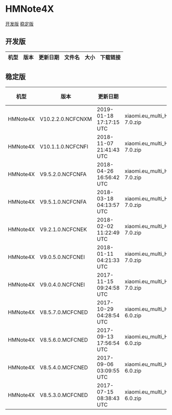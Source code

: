 # HMNote4X
[开发版](#开发版)  [稳定版](#稳定版)
## 开发版
| 机型 | 版本 | 更新日期 | 文件名 | 大小 | 下载链接 |
| ---- | ---- | ---- | ---- | ---- | ---- |
## 稳定版
| 机型 | 版本 | 更新日期 | 文件名 | 大小 | 下载链接 |
| ---- | ---- | ---- | ---- | ---- | ---- |
| HMNote4X | V10.2.2.0.NCFCNXM | 2019-01-18 17:17:15 UTC | xiaomi.eu_multi_HMNote4X_V10.2.2.0.NCFCNXM_v10-7.0.zip | 1.3 GB | [SourceForge](https://sourceforge.net/projects/xiaomi-eu-multilang-miui-roms/files/xiaomi.eu/MIUI-STABLE-RELEASES/MIUIv10/xiaomi.eu_multi_HMNote4X_V10.2.2.0.NCFCNXM_v10-7.0.zip/download) |
| HMNote4X | V10.1.1.0.NCFCNFI | 2018-11-07 21:41:43 UTC | xiaomi.eu_multi_HMNote4X_V10.1.1.0.NCFCNFI_v10-7.0.zip | 1.3 GB | [SourceForge](https://sourceforge.net/projects/xiaomi-eu-multilang-miui-roms/files/xiaomi.eu/MIUI-STABLE-RELEASES/MIUIv10/xiaomi.eu_multi_HMNote4X_V10.1.1.0.NCFCNFI_v10-7.0.zip/download) |
| HMNote4X | V9.5.2.0.NCFCNFA | 2018-04-26 16:56:42 UTC | xiaomi.eu_multi_HMNote4X_V9.5.2.0.NCFCNFA_v9-7.0.zip | 1.2 GB | [SourceForge](https://sourceforge.net/projects/xiaomi-eu-multilang-miui-roms/files/xiaomi.eu/MIUI-STABLE-RELEASES/MIUIv9.5/xiaomi.eu_multi_HMNote4X_V9.5.2.0.NCFCNFA_v9-7.0.zip/download) |
| HMNote4X | V9.5.1.0.NCFCNFA | 2018-03-18 04:13:57 UTC | xiaomi.eu_multi_HMNote4X_V9.5.1.0.NCFCNFA_v9-7.0.zip | 1.2 GB | [SourceForge](https://sourceforge.net/projects/xiaomi-eu-multilang-miui-roms/files/xiaomi.eu/MIUI-STABLE-RELEASES/MIUIv9.5/xiaomi.eu_multi_HMNote4X_V9.5.1.0.NCFCNFA_v9-7.0.zip/download) |
| HMNote4X | V9.2.1.0.NCFCNEK | 2018-02-02 11:22:49 UTC | xiaomi.eu_multi_HMNote4X_V9.2.1.0.NCFCNEK_v9-7.0.zip | 1.2 GB | [SourceForge](https://sourceforge.net/projects/xiaomi-eu-multilang-miui-roms/files/xiaomi.eu/MIUI-STABLE-RELEASES/MIUIv9.2/xiaomi.eu_multi_HMNote4X_V9.2.1.0.NCFCNEK_v9-7.0.zip/download) |
| HMNote4X | V9.0.5.0.NCFCNEI | 2018-01-11 04:21:33 UTC | xiaomi.eu_multi_HMNote4X_V9.0.5.0.NCFCNEI_v9-7.0.zip | 1.2 GB | [SourceForge](https://sourceforge.net/projects/xiaomi-eu-multilang-miui-roms/files/xiaomi.eu/MIUI-STABLE-RELEASES/MIUIv9.0/xiaomi.eu_multi_HMNote4X_V9.0.5.0.NCFCNEI_v9-7.0.zip/download) |
| HMNote4X | V9.0.4.0.NCFCNEI | 2017-11-15 09:24:58 UTC | xiaomi.eu_multi_HMNote4X_V9.0.4.0.NCFCNEI_v9-7.0.zip | 1.2 GB | [SourceForge](https://sourceforge.net/projects/xiaomi-eu-multilang-miui-roms/files/xiaomi.eu/MIUI-STABLE-RELEASES/MIUIv9.0/xiaomi.eu_multi_HMNote4X_V9.0.4.0.NCFCNEI_v9-7.0.zip/download) |
| HMNote4X | V8.5.7.0.MCFCNED | 2017-10-29 04:28:54 UTC | xiaomi.eu_multi_HMNote4X_V8.5.7.0.MCFCNED_v8-6.0.zip | 1.0 GB | [SourceForge](https://sourceforge.net/projects/xiaomi-eu-multilang-miui-roms/files/xiaomi.eu/MIUI-STABLE-RELEASES/MIUIv8.5/xiaomi.eu_multi_HMNote4X_V8.5.7.0.MCFCNED_v8-6.0.zip/download) |
| HMNote4X | V8.5.6.0.MCFCNED | 2017-09-13 17:56:54 UTC | xiaomi.eu_multi_HMNote4X_V8.5.6.0.MCFCNED_v8-6.0.zip | 1.0 GB | [SourceForge](https://sourceforge.net/projects/xiaomi-eu-multilang-miui-roms/files/xiaomi.eu/MIUI-STABLE-RELEASES/MIUIv8.5/xiaomi.eu_multi_HMNote4X_V8.5.6.0.MCFCNED_v8-6.0.zip/download) |
| HMNote4X | V8.5.4.0.MCFCNED | 2017-09-06 03:09:55 UTC | xiaomi.eu_multi_HMNote4X_V8.5.4.0.MCFCNED_v8-6.0.zip | 1.0 GB | [SourceForge](https://sourceforge.net/projects/xiaomi-eu-multilang-miui-roms/files/xiaomi.eu/MIUI-STABLE-RELEASES/MIUIv8.5/xiaomi.eu_multi_HMNote4X_V8.5.4.0.MCFCNED_v8-6.0.zip/download) |
| HMNote4X | V8.5.3.0.MCFCNED | 2017-07-15 08:38:43 UTC | xiaomi.eu_multi_HMNote4X_V8.5.3.0.MCFCNED_v8-6.0.zip | 1.0 GB | [SourceForge](https://sourceforge.net/projects/xiaomi-eu-multilang-miui-roms/files/xiaomi.eu/MIUI-STABLE-RELEASES/MIUIv8.5/xiaomi.eu_multi_HMNote4X_V8.5.3.0.MCFCNED_v8-6.0.zip/download) |
